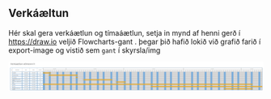 ## Verkáæltun
Hér skal gera verkáætlun og tímaáætlun, setja in mynd af henni gerð í https://draw.io veljið Flowcharts-gant .  þegar þið hafið lokið við grafið farið í export-image og vistið sem `gant` í skyrsla/img

![Tímaáætlun](img/gant.png)
